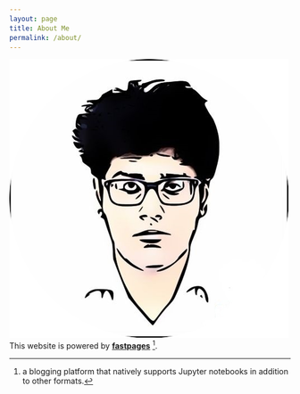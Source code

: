 ```yaml
---
layout: page
title: About Me
permalink: /about/
---
```

![](https://github.com/Rahul240499/rahulsaiblog/blob/master/images/author-image.png?raw=true)
<br>
This website is powered by **[fastpages](https://github.com/fastai/fastpages)** [^1].



[^1]:a blogging platform that natively supports Jupyter notebooks in addition to other formats.
